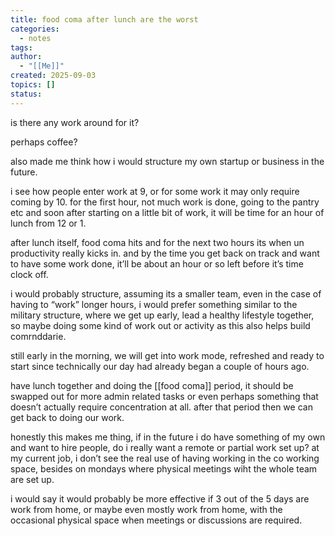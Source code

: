 ```yaml
---
title: food coma after lunch are the worst
categories:
  - notes
tags:
author:
  - "[[Me]]"
created: 2025-09-03
topics: []
status:
---
```

is there any work around for it?

perhaps coffee?

also made me think how i would structure my own startup or business in the future. 

i see how people enter work at 9, or for some work it may only require coming by 10. for the first hour, not much work is done, going to the pantry etc and soon after starting on a little bit of work, it will be time for an hour of lunch from 12 or 1.

after lunch itself, food coma hits and for the next two hours its when un productivity really kicks in. and by the time you get back on track and want to have some work done, it’ll be about an hour or so left before it’s time clock off.

i would probably structure, assuming its a smaller team, even in the case of having to “work” longer hours, i would prefer something similar to the military structure, where we get up early, lead a healthy lifestyle together, so maybe doing some kind of work out or activity as this also helps build comrnddarie.

still early in the morning, we will get into work mode, refreshed and ready to start since technically our day had already began a couple of hours ago.

have lunch together and doing the [[food coma]] period, it should be swapped out for more admin related tasks or even perhaps something that doesn’t actually require concentration at all. after that period then we can get back to doing our work.

honestly this makes me thing, if in the future i do have something of my own and want to hire people, do i really want a remote or partial work set up? at my current job, i don’t see the real use of having working in the co working space, besides on mondays where physical meetings wiht the whole team are set up.

i would say it would probably be more effective if 3 out of the 5 days are work from home, or maybe even mostly work from home, with the occasional physical space when meetings or discussions are required.